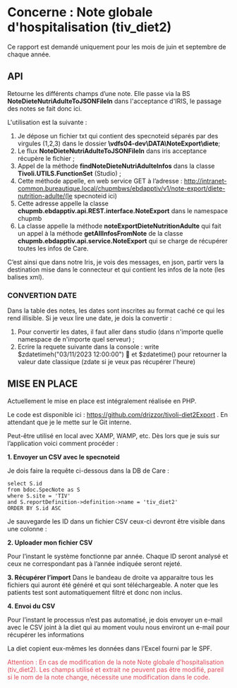 # **Concerne :** Note globale d'hospitalisation (tiv_diet2)

Ce rapport est demandé uniquement pour les mois de juin et septembre de chaque année.

## API
Retourne les différents champs d’une note. Elle passe via la BS **NoteDieteNutriAdulteToJSONFileIn** dans l'acceptance d'IRIS, le passage des notes se fait donc ici.

L'utilisation est la suivante :
1.	Je dépose un fichier txt qui contient des specnoteid séparés par des virgules (1,2,3) dans le dossier **\\vdfs04-dev\DATA\NoteExport\diete**;
2.	Le flux **NoteDieteNutriAdulteToJSONFileIn** dans iris acceptance récupère le fichier ;
3.	Appel de la méthode **findNoteDieteNutriAdulteInfos** dans la classe **Tivoli.UTILS.FunctionSet** (Studio) ;
4.	Cette méthode appelle, en web service GET à l’adresse : 
http://intranet-common.bureautique.local/chupmbws/ebdapptiv/v1/note-export/diete-nutrition-adulte/(le specnoteid ici)
5.	Cette adresse appelle la classe **chupmb.ebdapptiv.api.REST.interface.NoteExport** dans le namespace chupmb
6.	La classe appelle la méthode **noteExportDieteNutritionAdulte** qui fait un appel à la méthode **getAllInfosFromNote** de la classe **chupmb.ebdapptiv.api.service.NoteExport** qui se charge de récupérer toutes les infos de Care.

C’est ainsi que dans notre Iris, je vois des messages, en json, partir vers la destination mise dans le connecteur et qui contient les infos de la note (les balises xml).

### CONVERTION DATE
Dans la table des notes, les dates sont inscrites au format caché ce qui les rend illisible. Si je veux lire une date, je dois la convertir :
1.	Pour convertir les dates, il faut aller dans studio (dans n'importe quelle namespace de n'importe quel serveur) ;
2.	Ecrire la requete suivante dans la console :
write $zdatetimeh("03/11/2023 12:00:00")  et $zdatetime() pour retourner la valeur date classique (zdate si je veux pas récupérer l'heure)

## MISE EN PLACE
Actuellement le mise en place est intégralement réalisée en PHP. 

Le code est disponible ici : https://github.com/drizzor/tivoli-diet2Export . En attendant que je le mette sur le Git interne.

Peut-être utilisé en local avec XAMP, WAMP, etc. Dès lors que je suis sur l’application voici comment procéder : 

**1.  Envoyer un CSV avec le specnoteid**

Je dois faire la requête ci-dessous dans la DB de Care  : 
```
select S.id
from bdoc.SpecNote as S 
where S.site = 'TIV'
and S.reportDefinition->definition->name = 'tiv_diet2'
ORDER BY S.id ASC 
```
Je sauvegarde les ID dans un fichier CSV ceux-ci devront être visible dans une colonne : 
  
**2. Uploader mon fichier CSV**

Pour l’instant le système fonctionne par année. Chaque ID seront analysé et ceux ne correspondant pas à l’année indiquée seront rejeté. 

**3. Récupérer l’import**
Dans le bandeau de droite va apparaitre tous les fichiers qui auront été généré et qui sont téléchargeable. A noter que les patients test sont automatiquement filtré et donc non inclus.

**4. Envoi du CSV**

Pour l’instant le processus n’est pas automatisé, je dois envoyer un e-mail avec le CSV joint à la diet qui au moment voulu nous environt un e-mail pour récupérer les informations

La diet copient eux-mêmes les données dans l’Excel fourni par le SPF.

<span style="color: #df4655">
Attention : En cas de modification de la note Note globale d'hospitalisation (tiv_diet2). Les champs utilisé et extrait ne peuvent pas être modifié, pareil si le nom de la note change, nécessite une modification dans le code. 
</span>
